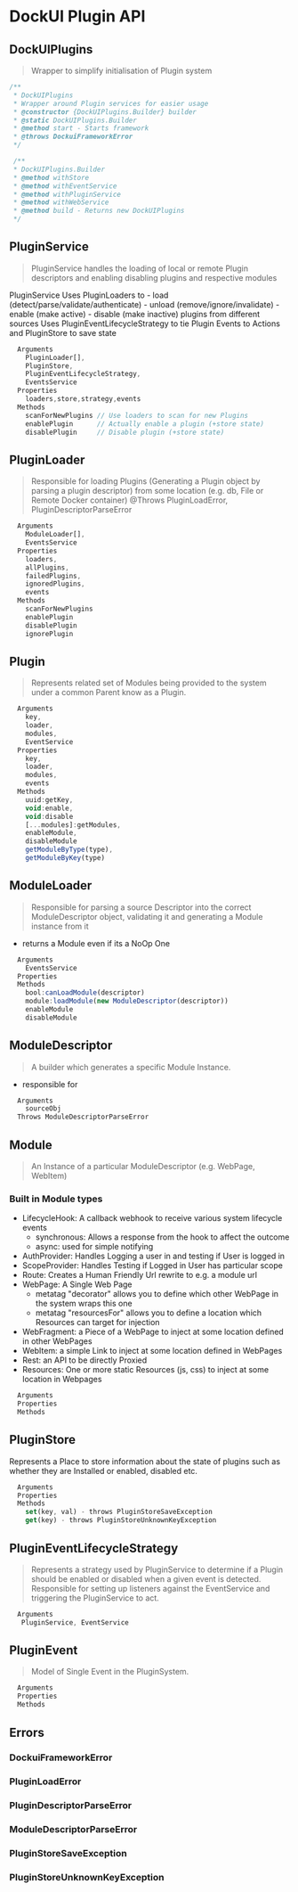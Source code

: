 # DockUI Plugin API

## DockUIPlugins

  > Wrapper to simplify initialisation of Plugin system

```javascript
/**
 * DockUIPlugins
 * Wrapper around Plugin services for easier usage
 * @constructor {DockUIPlugins.Builder} builder
 * @static DockUIPlugins.Builder
 * @method start - Starts framework
 * @throws DockuiFrameworkError
 */

 /**
 * DockUIPlugins.Builder
 * @method withStore
 * @method withEventService
 * @method withPluginService
 * @method withWebService
 * @method build - Returns new DockUIPlugins
 */
```

## PluginService

  > PluginService handles the loading of local or remote Plugin descriptors and enabling disabling plugins and respective modules

  PluginService Uses PluginLoaders to
     - load (detect/parse/validate/authenticate)
     - unload (remove/ignore/invalidate)
     - enable (make active)
     - disable (make inactive)
     plugins from different sources
  Uses PluginEventLifecycleStrategy to tie Plugin Events to
  Actions and PluginStore to save state

```javascript  
  Arguments
    PluginLoader[],
    PluginStore,
    PluginEventLifecycleStrategy,
    EventsService
  Properties
    loaders,store,strategy,events
  Methods
    scanForNewPlugins // Use loaders to scan for new Plugins
    enablePlugin      // Actually enable a plugin (+store state)
    disablePlugin     // Disable plugin (+store state)
```


## PluginLoader

  > Responsible for loading Plugins (Generating a Plugin object by parsing a plugin descriptor) from some location
  (e.g. db, File or Remote Docker container)
  @Throws PluginLoadError, PluginDescriptorParseError

```javascript  
  Arguments
    ModuleLoader[],
    EventsService
  Properties
    loaders,
    allPlugins,
    failedPlugins,
    ignoredPlugins,
    events
  Methods
    scanForNewPlugins
    enablePlugin
    disablePlugin
    ignorePlugin
```

## Plugin
  >Represents related set of Modules being provided to the system under a common Parent know as a Plugin.

```javascript  
  Arguments
    key,
    loader,
    modules,
    EventService
  Properties
    key,
    loader,
    modules,
    events
  Methods
    uuid:getKey,
    void:enable,
    void:disable
    [...modules]:getModules,
    enableModule,
    disableModule
    getModuleByType(type),
    getModuleByKey(type)
```

## ModuleLoader
  >Responsible for parsing a source Descriptor into
  the correct ModuleDescriptor object, validating it and
  generating a Module instance from it
  - returns a Module even if its a NoOp One

```javascript
  Arguments
    EventsService
  Properties
  Methods
    bool:canLoadModule(descriptor)
    module:loadModule(new ModuleDescriptor(descriptor))
    enableModule
    disableModule
```

## ModuleDescriptor
  >A builder which generates a specific Module Instance.
   - responsible for  

```javascript  
  Arguments
    sourceObj
  Throws ModuleDescriptorParseError
```

## Module

> An Instance of a particular ModuleDescriptor
(e.g. WebPage, WebItem)

### Built in Module types

  * LifecycleHook: A callback webhook to receive various system lifecycle events
    * synchronous: Allows a response from the hook to affect the outcome
    * async: used for simple notifying  
  * AuthProvider: Handles Logging a user in and testing if User is logged in
  * ScopeProvider: Handles Testing if Logged in User has particular scope
  * Route: Creates a Human Friendly Url rewrite to e.g. a module url
  * WebPage: A Single Web Page
    * metatag "decorator" allows you to define which other WebPage in the system wraps this one
    * metatag "resourcesFor" allows you to define a location which Resources can target for injection
  * WebFragment: a Piece of a WebPage to inject at some location defined in other WebPages
  * WebItem: a simple Link to inject at some location defined in WebPages
  * Rest: an API to be directly Proxied
  * Resources: One or more static Resources (js, css) to inject at some location in Webpages

```javascript  
  Arguments
  Properties
  Methods
```

## PluginStore
  Represents a Place to store information about the state of plugins such as whether they are
  Installed or enabled, disabled etc.

```javascript  
  Arguments
  Properties
  Methods
    set(key, val) - throws PluginStoreSaveException
    get(key) - throws PluginStoreUnknownKeyException
```

## PluginEventLifecycleStrategy
 > Represents a strategy used by PluginService to determine
 if a Plugin should be enabled or disabled when a given event
 is detected. Responsible for setting up listeners against the
 EventService and triggering the PluginService to act.

 ```javascript  
   Arguments
    PluginService, EventService
 ```

## PluginEvent
>  Model of Single Event in the PluginSystem.

```javascript  
  Arguments
  Properties
  Methods
```

## Errors
### DockuiFrameworkError
### PluginLoadError
### PluginDescriptorParseError
### ModuleDescriptorParseError
### PluginStoreSaveException
### PluginStoreUnknownKeyException
